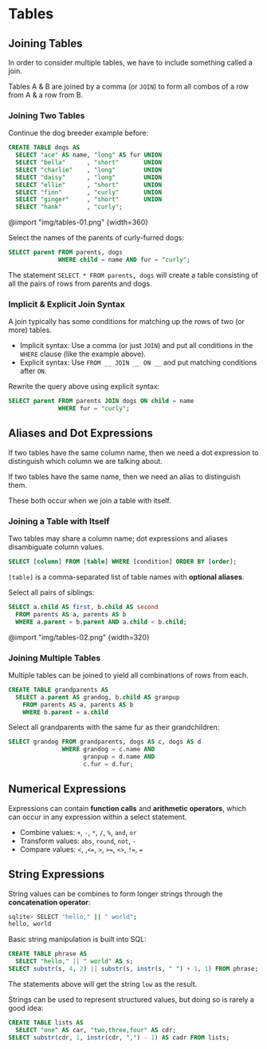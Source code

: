 # Tables

## Joining Tables

In order to consider multiple tables, we have to include something called a join.

Tables A & B are joined by a comma (or `JOIN`) to form all combos of a row from A & a row from B.

### Joining Two Tables

Continue the dog breeder example before:

```sql
CREATE TABLE dogs AS
  SELECT "ace" AS name, "long" AS fur UNION
  SELECT "bella"      , "short"       UNION
  SELECT "charlie"    , "long"        UNION
  SELECT "daisy"      , "long"        UNION
  SELECT "ellie"      , "short"       UNION
  SELECT "finn"       , "curly"       UNION
  SELECT "ginger"     , "short"       UNION
  SELECT "hank"       , "curly";
```

@import "img/tables-01.png" {width=360}

Select the names of the parents of curly-furred dogs:

```sql
SELECT parent FROM parents, dogs
              WHERE child = name AND fur = "curly";
```

The statement `SELECT * FROM parents, dogs` will create a table consisting of all the pairs of rows from parents and dogs.

### Implicit & Explicit Join Syntax

A join typically has some conditions for matching up the rows of two (or more) tables.

- Implicit syntax: Use a comma (or just `JOIN`) and put all conditions in the `WHERE` clause (like the example above).
- Explicit syntax: Use `FROM __ JOIN __ ON __` and put matching conditions after `ON`.

Rewrite the query above using explicit syntax:

```sql
SELECT parent FROM parents JOIN dogs ON child = name
              WHERE fur = "curly";
```

## Aliases and Dot Expressions

If two tables have the same column name, then we need a dot expression to distinguish which column we are talking about.

If two tables have the same name, then we need an alias to distinguish them.

These both occur when we join a table with itself.

### Joining a Table with Itself

Two tables may share a column name; dot expressions and aliases disambiguate column values.

```sql
SELECT [column] FROM [table] WHERE [condition] ORDER BY [order];
```

`[table]` is a comma-separated list of table names with **optional aliases**.

Select all pairs of siblings:

```sql
SELECT a.child AS first, b.child AS second
  FROM parents AS a, parents AS b
  WHERE a.parent = b.parent AND a.child < b.child;
```

@import "img/tables-02.png" {width=320}

### Joining Multiple Tables

Multiple tables can be joined to yield all combinations of rows from each.

```sql
CREATE TABLE grandparents AS
  SELECT a.parent AS grandog, b.child AS granpup
    FROM parents AS a, parents AS b
    WHERE b.parent = a.child
```

Select all grandparents with the same fur as their grandchildren:

```sql
SELECT grandog FROM grandparents, dogs AS c, dogs AS d
               WHERE grandog = c.name AND
                     granpup = d.name AND
                     c.fur = d.fur;
```

## Numerical Expressions

Expressions can contain **function calls** and **arithmetic operators**, which can occur in any expression within a select statement.

- Combine values: `+`, `-`, `*`, `/`, `%`, `and`, `or`
- Transform values: `abs`, `round`, `not`, `-`
- Compare values: `<`, ,`<=`, `>`, `>=`, `<>`, `!=`, `=`

## String Expressions

String values can be combines to form longer strings through the **concatenation operator**:

```bash
sqlite> SELECT "hello," || " world";
hello, world
```

Basic string manipulation is built into SQL:

```sql
CREATE TABLE phrase AS
  SELECT "hello," || " world" AS s;
SELECT substr(s, 4, 2) || substr(s, instr(s, " ") + 1, 1) FROM phrase;
```

The statements above will get the string `low` as the result.

Strings can be used to represent structured values, but doing so is rarely a good idea:

```sql
CREATE TABLE lists AS
  SELECT "one" AS car, "two,three,four" AS cdr;
SELECT substr(cdr, 1, instr(cdr, ",") - 1) AS cadr FROM lists;
```
